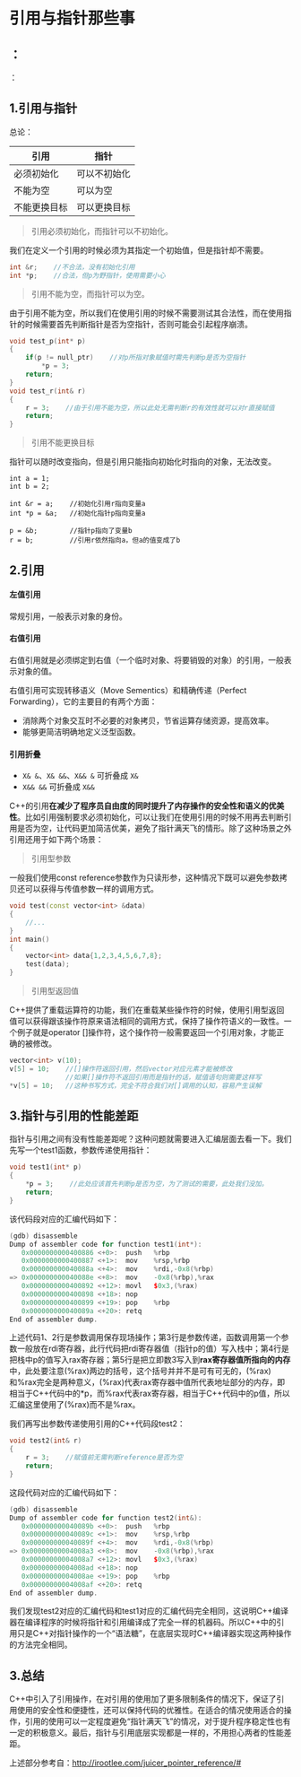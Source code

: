 # 引用与指针那些事

##  ：

   ：

   

## 1.引用与指针

总论：

| 引用         | 指针         |
| ------------ | ------------ |
| 必须初始化   | 可以不初始化 |
| 不能为空     | 可以为空     |
| 不能更换目标 | 可以更换目标 |

> 引用必须初始化，而指针可以不初始化。

我们在定义一个引用的时候必须为其指定一个初始值，但是指针却不需要。

```c++
int &r;    //不合法，没有初始化引用
int *p;    //合法，但p为野指针，使用需要小心
```

> 引用不能为空，而指针可以为空。

由于引用不能为空，所以我们在使用引用的时候不需要测试其合法性，而在使用指针的时候需要首先判断指针是否为空指针，否则可能会引起程序崩溃。

```c++
void test_p(int* p)
{
  	if(p != null_ptr)    //对p所指对象赋值时需先判断p是否为空指针
    	*p = 3;
    return;
}
void test_r(int& r)
{
    r = 3;    //由于引用不能为空，所以此处无需判断r的有效性就可以对r直接赋值
    return;
}
```

> 引用不能更换目标

指针可以随时改变指向，但是引用只能指向初始化时指向的对象，无法改变。

```
int a = 1;
int b = 2;

int &r = a;    //初始化引用r指向变量a
int *p = &a;   //初始化指针p指向变量a

p = &b;        //指针p指向了变量b
r = b;         //引用r依然指向a，但a的值变成了b
```

## 2.引用

#### 左值引用

常规引用，一般表示对象的身份。

#### 右值引用

右值引用就是必须绑定到右值（一个临时对象、将要销毁的对象）的引用，一般表示对象的值。

右值引用可实现转移语义（Move Sementics）和精确传递（Perfect Forwarding），它的主要目的有两个方面：

- 消除两个对象交互时不必要的对象拷贝，节省运算存储资源，提高效率。
- 能够更简洁明确地定义泛型函数。

#### 引用折叠

- `X& &`、`X& &&`、`X&& &` 可折叠成 `X&`
- `X&& &&` 可折叠成 `X&&`

C++的引用**在减少了程序员自由度的同时提升了内存操作的安全性和语义的优美性**。比如引用强制要求必须初始化，可以让我们在使用引用的时候不用再去判断引用是否为空，让代码更加简洁优美，避免了指针满天飞的情形。除了这种场景之外引用还用于如下两个场景：

> 引用型参数

一般我们使用const reference参数作为只读形参，这种情况下既可以避免参数拷贝还可以获得与传值参数一样的调用方式。

```c++
void test(const vector<int> &data)
{
    //...
}
int main()
{
  	vector<int> data{1,2,3,4,5,6,7,8};
    test(data);
}
```

> 引用型返回值

C++提供了重载运算符的功能，我们在重载某些操作符的时候，使用引用型返回值可以获得跟该操作符原来语法相同的调用方式，保持了操作符语义的一致性。一个例子就是operator []操作符，这个操作符一般需要返回一个引用对象，才能正确的被修改。

```c++
vector<int> v(10);
v[5] = 10;    //[]操作符返回引用，然后vector对应元素才能被修改
              //如果[]操作符不返回引用而是指针的话，赋值语句则需要这样写
*v[5] = 10;   //这种书写方式，完全不符合我们对[]调用的认知，容易产生误解
```

## 3.指针与引用的性能差距

指针与引用之间有没有性能差距呢？这种问题就需要进入汇编层面去看一下。我们先写一个test1函数，参数传递使用指针：

```c++
void test1(int* p)
{
    *p = 3;    //此处应该首先判断p是否为空，为了测试的需要，此处我们没加。
    return;
}
```

该代码段对应的汇编代码如下：

```c++
(gdb) disassemble 
Dump of assembler code for function test1(int*):
   0x0000000000400886 <+0>:  push   %rbp
   0x0000000000400887 <+1>:  mov    %rsp,%rbp
   0x000000000040088a <+4>:  mov    %rdi,-0x8(%rbp)
=> 0x000000000040088e <+8>:  mov    -0x8(%rbp),%rax
   0x0000000000400892 <+12>: movl   $0x3,(%rax)
   0x0000000000400898 <+18>: nop
   0x0000000000400899 <+19>: pop    %rbp
   0x000000000040089a <+20>: retq   
End of assembler dump.

```

上述代码1、2行是参数调用保存现场操作；第3行是参数传递，函数调用第一个参数一般放在rdi寄存器，此行代码把rdi寄存器值（指针p的值）写入栈中；第4行是把栈中p的值写入rax寄存器；第5行是把立即数3写入到**rax寄存器值所指向的内存**中，此处要注意(%rax)两边的括号，这个括号并并不是可有可无的，(%rax)和%rax完全是两种意义，(%rax)代表rax寄存器中值所代表地址部分的内存，即相当于C++代码中的*p，而%rax代表rax寄存器，相当于C++代码中的p值，所以汇编这里使用了(%rax)而不是%rax。

我们再写出参数传递使用引用的C++代码段test2：

```c++
void test2(int& r)
{
    r = 3;    //赋值前无需判断reference是否为空
    return;
}
```

这段代码对应的汇编代码如下：

```c++
(gdb) disassemble 
Dump of assembler code for function test2(int&):
   0x000000000040089b <+0>:  push   %rbp
   0x000000000040089c <+1>:  mov    %rsp,%rbp
   0x000000000040089f <+4>:  mov    %rdi,-0x8(%rbp)
=> 0x00000000004008a3 <+8>:  mov    -0x8(%rbp),%rax
   0x00000000004008a7 <+12>: movl   $0x3,(%rax)
   0x00000000004008ad <+18>: nop
   0x00000000004008ae <+19>: pop    %rbp
   0x00000000004008af <+20>: retq   
End of assembler dump.

```

我们发现test2对应的汇编代码和test1对应的汇编代码完全相同，这说明C++编译器在编译程序的时候将指针和引用编译成了完全一样的机器码。所以C++中的引用只是C++对指针操作的一个“语法糖”，在底层实现时C++编译器实现这两种操作的方法完全相同。

## 3.总结

C++中引入了引用操作，在对引用的使用加了更多限制条件的情况下，保证了引用使用的安全性和便捷性，还可以保持代码的优雅性。在适合的情况使用适合的操作，引用的使用可以一定程度避免“指针满天飞”的情况，对于提升程序稳定性也有一定的积极意义。最后，指针与引用底层实现都是一样的，不用担心两者的性能差距。

上述部分参考自：<http://irootlee.com/juicer_pointer_reference/#>
